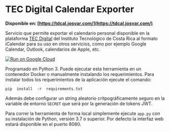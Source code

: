 # TEC Digital Calendar Exporter

**Disponible en: [https://tdcal.josvar.com/](https://tdcal.josvar.com/)**

Servicio que permite exportar el calendario personal disponible en la plataforma [TEC Digital](https://tecdigital.tec.ac.cr/) del Instituto Tecnológico de Costa Rica al formato iCalendar para su uso en otros servicios, como por ejemplo Google Calendar, Outlook, calendarios de Apple, etc.


[![Run on Google Cloud](https://storage.googleapis.com/cloudrun/button.svg)](https://deploy.cloud.run/?git_repo=https://github.com/JosephTico/TEC-Digital-Calendar-Exporter.git)

Programado en Python 3. Puede ejecutar esta herramienta en un contenedor Docker o manualmente instalando los requerimientos. Para instalar todos los requerimientos de la aplicación ejecute el comando:

```
pip  install  -r  requirements.txt
```
Además debe configurar un string aleatorio critpográficamente seguro en la variable de entorno `SECRET` que será por la generación de tokens JWT.

Para correr la herramienta de forma local simplemente  ejecute `app.py` con su instalación de Python, versión 3.7 o superior. Por defecto la interfaz web estará disponible en el puerto 8080.
